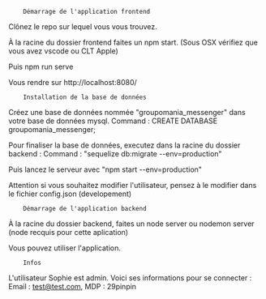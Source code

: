         Démarrage de l'application frontend

Clônez le repo sur lequel vous vous trouvez.

À la racine du dossier frontend faites un npm start. (Sous OSX vérifiez que vous avez vscode ou CLT Apple)

Puis npm run serve

Vous rendre sur http://localhost:8080/

        Installation de la base de données

Créez une base de données nommée "groupomania_messenger" dans votre base de données mysql. Command : CREATE DATABASE groupomania_messenger;

Pour finaliser la base de données, executez dans la racine du dossier backend : Command : "sequelize db:migrate --env=production"

Puis lancez le serveur avec "npm start --env=production"

Attention si vous souhaitez modifier l'utilisateur, pensez à le modifier dans le fichier config.json (developement)

        Démarrage de l'application backend

À la racine du dossier backend, faites un node server ou nodemon server (node recquis pour cette aplication)

Vous pouvez utiliser l'application.

        Infos

L'utilisateur Sophie est admin. Voici ses informations pour se connecter : Email : test@test.com, MDP : 29pinpin
